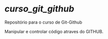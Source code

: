 # _curso_git_github_
Repositório para o curso de Git-Github 

Manipular e controlar código atraves do GITHUB.
